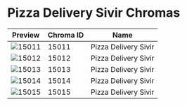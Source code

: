 # Pizza Delivery Sivir Chromas

| Preview | Chroma ID | Name |
|---------|-----------|------|
| ![15011](https://raw.communitydragon.org/latest/plugins/rcp-be-lol-game-data/global/default/v1/champion-chroma-images/15/15011.png) | 15011 | Pizza Delivery Sivir |
| ![15012](https://raw.communitydragon.org/latest/plugins/rcp-be-lol-game-data/global/default/v1/champion-chroma-images/15/15012.png) | 15012 | Pizza Delivery Sivir |
| ![15013](https://raw.communitydragon.org/latest/plugins/rcp-be-lol-game-data/global/default/v1/champion-chroma-images/15/15013.png) | 15013 | Pizza Delivery Sivir |
| ![15014](https://raw.communitydragon.org/latest/plugins/rcp-be-lol-game-data/global/default/v1/champion-chroma-images/15/15014.png) | 15014 | Pizza Delivery Sivir |
| ![15015](https://raw.communitydragon.org/latest/plugins/rcp-be-lol-game-data/global/default/v1/champion-chroma-images/15/15015.png) | 15015 | Pizza Delivery Sivir |